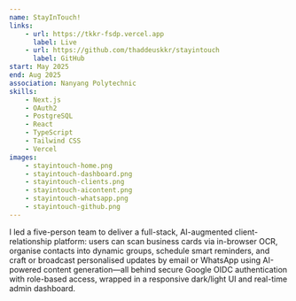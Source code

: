 ```yaml
---
name: StayInTouch!
links:
    - url: https://tkkr-fsdp.vercel.app
      label: Live
    - url: https://github.com/thaddeuskkr/stayintouch
      label: GitHub
start: May 2025
end: Aug 2025
association: Nanyang Polytechnic
skills:
    - Next.js
    - OAuth2
    - PostgreSQL
    - React
    - TypeScript
    - Tailwind CSS
    - Vercel
images:
    - stayintouch-home.png
    - stayintouch-dashboard.png
    - stayintouch-clients.png
    - stayintouch-aicontent.png
    - stayintouch-whatsapp.png
    - stayintouch-github.png
---
```


I led a five-person team to deliver a full-stack, AI-augmented client-relationship platform: users can scan business
cards via in-browser OCR, organise contacts into dynamic groups, schedule smart reminders, and craft or broadcast
personalised updates by email or WhatsApp using AI-powered content generation—all behind secure Google OIDC
authentication with role-based access, wrapped in a responsive dark/light UI and real-time admin dashboard.
